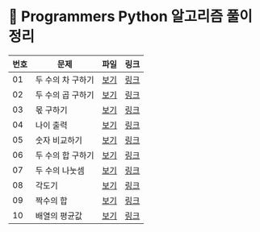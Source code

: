 
# 📄 Programmers Python 알고리즘 풀이 정리

| 번호 | 문제 | 파일 | 링크 |
|------|------|------|------|
| 01 | 두 수의 차 구하기 | [보기](./01_num_diff.py) | [링크](https://school.programmers.co.kr/learn/courses/30/lessons/120803) |
| 02 | 두 수의 곱 구하기 | [보기](./02_num_product.py) | [링크](https://school.programmers.co.kr/learn/courses/30/lessons/120804) |
| 03 | 몫 구하기 | [보기](./03_find_quotients.py) | [링크](https://school.programmers.co.kr/learn/courses/30/lessons/120805) |
| 04 | 나이 출력 | [보기](./04_cal_age.py) | [링크](https://school.programmers.co.kr/learn/courses/30/lessons/120820) |
| 05 | 숫자 비교하기 | [보기](./05_compare_numbers.py) | [링크](https://school.programmers.co.kr/learn/courses/30/lessons/120807) |
| 06 | 두 수의 합 구하기 | [보기](./06_sum_tnumbers.py) | [링크](https://school.programmers.co.kr/learn/courses/30/lessons/120802) |
| 07 | 두 수의 나눗셈 | [보기](./06_sum_tnumbers.py) | [링크](https://school.programmers.co.kr/learn/courses/30/lessons/120806) |
| 08 | 각도기 | [보기](./06_sum_tnumbers.py) | [링크](https://school.programmers.co.kr/learn/courses/30/lessons/120802) |
| 09 | 짝수의 합 | [보기](./06_sum_tnumbers.py) | [링크](https://school.programmers.co.kr/learn/courses/30/lessons/120802) |
| 10 | 배열의 평균값 | [보기](./06_sum_tnumbers.py) | [링크](https://school.programmers.co.kr/learn/courses/30/lessons/120802) |
